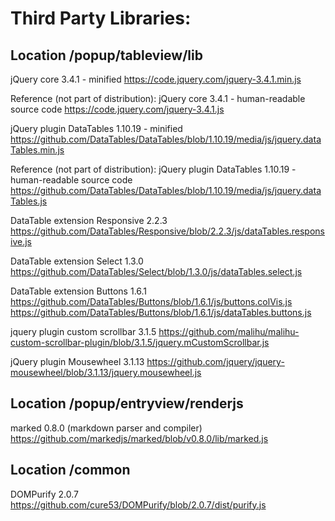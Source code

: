 Third Party Libraries:
======================

Location /popup/tableview/lib
-------------------------------------------
jQuery core 3.4.1 - minified
https://code.jquery.com/jquery-3.4.1.min.js

Reference (not part of distribution): jQuery core 3.4.1 - human-readable source code
https://code.jquery.com/jquery-3.4.1.js

jQuery plugin DataTables 1.10.19 - minified
https://github.com/DataTables/DataTables/blob/1.10.19/media/js/jquery.dataTables.min.js

Reference (not part of distribution): jQuery plugin DataTables 1.10.19 - human-readable source code
https://github.com/DataTables/DataTables/blob/1.10.19/media/js/jquery.dataTables.js

DataTable extension Responsive 2.2.3
https://github.com/DataTables/Responsive/blob/2.2.3/js/dataTables.responsive.js

DataTable extension Select 1.3.0
https://github.com/DataTables/Select/blob/1.3.0/js/dataTables.select.js

DataTable extension Buttons 1.6.1
https://github.com/DataTables/Buttons/blob/1.6.1/js/buttons.colVis.js
https://github.com/DataTables/Buttons/blob/1.6.1/js/dataTables.buttons.js

jquery plugin custom scrollbar 3.1.5
https://github.com/malihu/malihu-custom-scrollbar-plugin/blob/3.1.5/jquery.mCustomScrollbar.js

jQuery plugin Mousewheel 3.1.13
https://github.com/jquery/jquery-mousewheel/blob/3.1.13/jquery.mousewheel.js


Location /popup/entryview/renderjs
----------------------------------------------------
marked 0.8.0 (markdown parser and compiler)
https://github.com/markedjs/marked/blob/v0.8.0/lib/marked.js


Location /common
---------------------------
DOMPurify 2.0.7
https://github.com/cure53/DOMPurify/blob/2.0.7/dist/purify.js